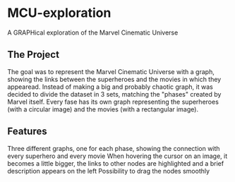 # MCU-exploration
 A GRAPHical exploration of the Marvel Cinematic Universe

## The Project
The goal was to represent the Marvel Cinematic Universe with a graph, showing the links between the superheroes and the movies in which they appearead. Instead of making a big and probably chaotic graph, it was decided to divide the dataset in 3 sets, matching the "phases" created by Marvel itself. Every fase has its own graph representing the superheroes (with a circular image) and the movies (with a rectangular image).

## Features
Three different graphs, one for each phase, showing the connection with every superhero and every movie
When hovering the cursor on an image, it becomes a little bigger, the links to other nodes are highlighted and a brief description appears on the left
Possibility to drag the nodes smoothly
